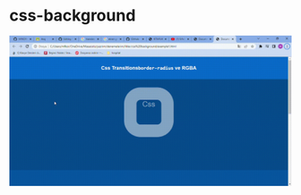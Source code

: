 # css-background


<img src="https://github.com/MFKORKMAZ42/css-background/blob/master/css-transition.gif"/>
